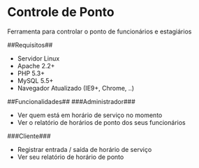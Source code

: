Controle de Ponto
==============

Ferramenta para controlar o ponto de funcionários e estagiários

##Requisitos##
* Servidor Linux
* Apache 2.2+
* PHP 5.3+
* MySQL 5.5+
* Navegador Atualizado (IE9+, Chrome, ..)

##Funcionalidades##
###Administrador###
* Ver quem está em horário de serviço no momento
* Ver o relatório de horários de ponto dos seus funcionários

###Cliente###
* Registrar entrada / saída de horário de serviço
* Ver seu relatório de horário de ponto
